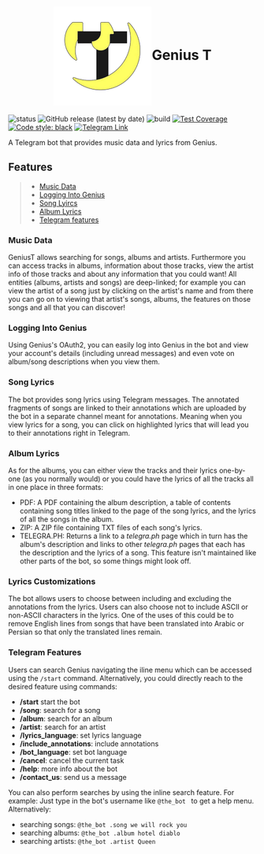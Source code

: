 <h1 align="center"><img src="logo.png" width="200" align="center"/>Genius T</h1>

![status](https://img.shields.io/uptimerobot/status/m786636302-b2fa3edeb9237ae327f70d06)
![GitHub release (latest by date)](https://img.shields.io/github/v/release/Allerter/geniust)
![build](https://github.com/Allerter/geniust/workflows/build/badge.svg)
[![Test Coverage](https://api.codeclimate.com/v1/badges/74d5611d77cb26f4ed16/test_coverage)](https://codeclimate.com/github/Allerter/geniust/test_coverage)
[![Code style: black](https://img.shields.io/badge/code%20style-black-000000.svg)](https://github.com/psf/black)
[![Telegram Link](https://img.shields.io/static/v1?label=Telegram&message=Click%20Here&color=blue&logo=telegram)](https://t.me/genius_the_bot)

A Telegram bot that provides music data and lyrics from Genius.

## Features
> -   [Music Data](#music-data)
> -   [Logging Into Genius](#logging-into-genius)
> -   [Song Lyircs](#song-lyircs)
> -   [Album Lyrics](#album-lyrics)
> -   [Telegram features](#deploying-to-heroku)


### Music Data
GeniusT allows searching for songs, albums and artists. Furthermore you can access tracks in albums, information about those tracks, view the artist info of those tracks and about any information that you could want! All entities (albums, artists and songs) are deep-linked; for example you can view the artist of a song just by clicking on the artist's name and from there you can go on to viewing that artist's songs, albums, the features on those songs and all that you can discover!

### Logging Into Genius
Using Genius's OAuth2, you can easily log into Genius in the bot and view your account's details (including unread messages) and even vote on album/song descriptions when you view them.

### Song Lyrics
The bot provides song lyrics using Telegram messages. The annotated fragments of songs are linked to their annotations which are uploaded by the bot in a separate channel meant for annotations. Meaning when you view lyrics for a song, you can click on highlighted lyrics that will lead you to their annotations right in Telegram.


### Album Lyrics
As for the albums, you can either view the tracks and their lyrics one-by-one (as you normally would) or you could have the lyrics of all the tracks all in one place in three formats:
- PDF: A PDF containing the album description, a table of contents containing song titles linked to the page of the song lyrics, and the lyrics of all the songs in the album.
- ZIP: A ZIP file containing TXT files of each song's lyrics.
- TELEGRA.PH: Returns a link to a *telegra.ph* page which in turn has the album's description and links to other *telegra.ph* pages that each has the description and the lyrics of a song.
This feature isn't maintained like other parts of the bot, so some things might look off.

### Lyrics Customizations
The bot allows users to choose between including and excluding the annotations from the lyrics. Users can also choose not to include ASCII or non-ASCII characters in the lyrics. One of the uses of this could be to remove English lines from songs that have been translated into Arabic or Persian so that only the translated lines remain.


### Telegram Features
Users can search Genius navigating the iline menu which can be accessed using the `/start` command. Alternatively, you could directly reach to the desired feature using commands:
- **/start**
  start the bot
- **/song**:
  search for a song
- **/album**:
  search for an album
- **/artist**:
  search for an artist
- **/lyrics_language**:
  set lyrics language
- **/include_annotations**:
  include annotations
- **/bot_language**:
  set bot language
- **/cancel**:
  cancel the current task
- **/help**:
  more info about the bot
- **/contact_us**:
  send us a message

You can also perform searches by using the inline search feature. For example:
Just type in the bot's username like `@the_bot ` to get a help menu. Alternatively:
- searching songs: `@the_bot .song we will rock you`
- searching albums: `@the_bot .album hotel diablo`
- searching artists: `@the_bot .artist Queen`
